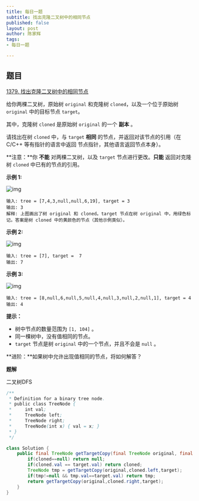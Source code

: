 ```yaml
---
title: 每日一题
subtitle: 找出克隆二叉树中的相同节点
published: false
layout: post
author: 陈家辉
tags:
- 每日一题

---
```


## 题目

[1379. 找出克隆二叉树中的相同节点](https://leetcode.cn/problems/find-a-corresponding-node-of-a-binary-tree-in-a-clone-of-that-tree/)

给你两棵二叉树，原始树 `original` 和克隆树 `cloned`，以及一个位于原始树 `original` 中的目标节点 `target`。

其中，克隆树 `cloned` 是原始树 `original` 的一个 **副本** 。

请找出在树 `cloned` 中，与 `target` **相同** 的节点，并返回对该节点的引用（在 C/C++ 等有指针的语言中返回 节点指针，其他语言返回节点本身）。

 

**注意：**你 **不能** 对两棵二叉树，以及 `target` 节点进行更改。**只能** 返回对克隆树 `cloned` 中已有的节点的引用。



 



**示例 1:**

![img](https://assets.leetcode.com/uploads/2020/02/21/e1.png)

```
输入: tree = [7,4,3,null,null,6,19], target = 3
输出: 3
解释: 上图画出了树 original 和 cloned。target 节点在树 original 中，用绿色标记。答案是树 cloned 中的黄颜色的节点（其他示例类似）。
```

**示例 2:**

![img](https://assets.leetcode.com/uploads/2020/02/21/e2.png)

```
输入: tree = [7], target =  7
输出: 7
```

**示例 3:**

![img](https://assets.leetcode.com/uploads/2020/02/21/e3.png)

```
输入: tree = [8,null,6,null,5,null,4,null,3,null,2,null,1], target = 4
输出: 4
```

 

**提示：**

- 树中节点的数量范围为 `[1, 104]` 。
- 同一棵树中，没有值相同的节点。
- `target` 节点是树 `original` 中的一个节点，并且不会是 `null` 。

 

**进阶：**如果树中允许出现值相同的节点，将如何解答？

**题解**

二叉树DFS

```java
/**
 * Definition for a binary tree node.
 * public class TreeNode {
 *     int val;
 *     TreeNode left;
 *     TreeNode right;
 *     TreeNode(int x) { val = x; }
 * }
 */

class Solution {
    public final TreeNode getTargetCopy(final TreeNode original, final TreeNode cloned, final TreeNode target) {
        if(cloned==null) return null;
        if(cloned.val == target.val) return cloned;
        TreeNode tmp = getTargetCopy(original,cloned.left,target);
        if(tmp!=null && tmp.val==target.val) return tmp;
        return getTargetCopy(original,cloned.right,target);
    }
}
```
